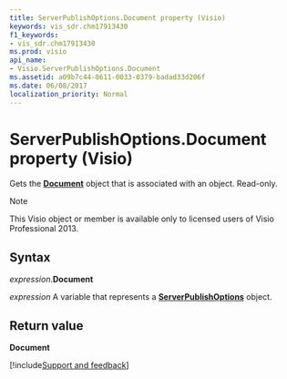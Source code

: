```yaml
---
title: ServerPublishOptions.Document property (Visio)
keywords: vis_sdr.chm17913430
f1_keywords:
- vis_sdr.chm17913430
ms.prod: visio
api_name:
- Visio.ServerPublishOptions.Document
ms.assetid: a09b7c44-0611-0033-0379-badad33d206f
ms.date: 06/08/2017
localization_priority: Normal
---
```



# ServerPublishOptions.Document property (Visio)

Gets the  **[Document](Visio.Document.md)** object that is associated with an object. Read-only.


> [!NOTE] 
> This Visio object or member is available only to licensed users of Visio Professional 2013.


## Syntax

_expression_.**Document**

_expression_ A variable that represents a **[ServerPublishOptions](Visio.ServerPublishOptions.md)** object.


## Return value

 **Document**

[!include[Support and feedback](~/includes/feedback-boilerplate.md)]